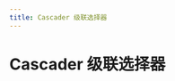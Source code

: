 ```yaml
---
title: Cascader 级联选择器
---
```

# Cascader 级联选择器 

<ClientOnly>
  <cascader-demo></cascader-demo>
</ClientOnly>

<cascader-attributes></cascader-attributes>
